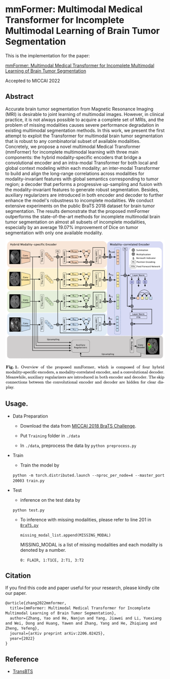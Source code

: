 # mmFormer: Multimodal Medical Transformer for Incomplete Multimodal Learning of Brain Tumor Segmentation
This is the implementation for the paper:

[mmFormer: Multimodal Medical Transformer for Incomplete Multimodal Learning of Brain Tumor Segmentation](https://arxiv.org/abs/2206.02425)

Accepted to MICCAI 2022

## Abstract

Accurate brain tumor segmentation from Magnetic Resonance Imaging (MRI) is desirable to joint learning of multimodal images. However, in clinical practice, it is not always possible to acquire a complete set of MRIs, and the problem of missing modalities causes severe performance degradation in existing multimodal segmentation methods. In this work, we present the first attempt to exploit the Transformer for multimodal brain tumor segmentation that is robust to any combinatorial subset of available modalities. Concretely, we propose a novel multimodal Medical Transformer (mmFormer) for incomplete multimodal learning with three main components: the hybrid modality-specific encoders that bridge a convolutional encoder and an intra-modal Transformer for both local and global context modeling within each modality; an inter-modal Transformer to build and align the long-range correlations across modalities for modality-invariant features with global semantics corresponding to tumor region; a decoder that performs a progressive up-sampling and fusion with the modality-invariant features to generate robust segmentation. Besides, auxiliary regularizers are introduced in both encoder and decoder to further enhance the model's robustness to incomplete modalities. We conduct extensive experiments on the public BraTS 2018 dataset for brain tumor segmentation. The results demonstrate that the proposed mmFormer outperforms the state-of-the-art methods for incomplete multimodal brain tumor segmentation on almost all subsets of incomplete modalities, especially by an average 19.07% improvement of Dice on tumor segmentation with only one available modality. 

![image](https://github.com/YaoZhang93/mmFormer/blob/main/figs/overview.png)

## Usage. 

* Data Preparation

  - Download the data from [MICCAI 2018 BraTS Challenge](https://www.med.upenn.edu/sbia/brats2018/data.html).

  - Put `Training` folder in  `./data` 

  - In `./data`, preprocess the data by `python preprocess.py`

* Train

  - Train the model by

  `python -m torch.distributed.launch --nproc_per_node=4 --master_port 20003 train.py`

* Test

  - inference on the test data by

  `python test.py`

  - To inference with missing modalities, please refer to line 201 in [`BraTS.py`](https://github.com/YaoZhang93/mmFormer/blob/main/mmformer/data/BraTS.py)
  
    `missing_modal_list.append(MISSING_MODAL)`
  
    MISSING_MODAL is a list of missing modalities and each modality is denoted by a number.
  
    `0: FLAIR, 1:T1CE, 2:T1, 3:T2`

## Citation

If you find this code and paper useful for your research, please kindly cite our paper.

```
@article{zhang2022mmformer,
  title={mmFormer: Multimodal Medical Transformer for Incomplete Multimodal Learning of Brain Tumor Segmentation},
  author={Zhang, Yao and He, Nanjun and Yang, Jiawei and Li, Yuexiang and Wei, Dong and Huang, Yawen and Zhang, Yang and He, Zhiqiang and Zheng, Yefeng},
  journal={arXiv preprint arXiv:2206.02425},
  year={2022}
}
```

## Reference

* [TransBTS](https://github.com/Wenxuan-1119/TransBTS)

